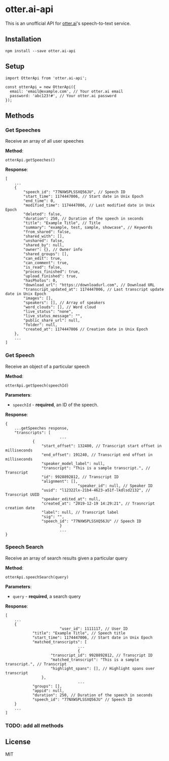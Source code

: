 # otter.ai-api

This is an unofficial API for [otter.ai](http://otter.ai)'s speech-to-text service.

## Installation

`npm install --save otter.ai-api`

## Setup

    import OtterApi from 'otter.ai-api';

    const otterApi = new OtterApi({
      email: 'email@example.com', // Your otter.ai email
      password: 'abc123!#', // Your otter.ai password
    });

## Methods

### Get Speeches

Receive an array of all user speeches

**Method**:

`otterApi.getSpeeches()`

**Response**:

    [
    	...
    	{
            "speech_id": "77NXWSPLSSXQ56JU", // Speech ID
            "start_time": 1174447006, // Start date in Unix Epoch
            "end_time": 0,
            "modified_time": 1174447006, // Last modified date in Unix Epoch
            "deleted": false,
            "duration": 250, // Duration of the speech in seconds
            "title": "Example Title", // Title
            "summary": "example, test, sample, showcase", // Keywords
            "from_shared": false,
            "shared_with": [],
            "unshared": false,
            "shared_by": null,
            "owner": {}, // Owner info
            "shared_groups": [],
            "can_edit": true,
            "can_comment": true,
            "is_read": false,
            "process_finished": true,
            "upload_finished": true,
            "hasPhotos": 0,
            "download_url": "https://downloadurl.com", // Download URL
            "transcript_updated_at": 1174447006, // Last transcript update date in Unix Epoch
            "images": [],
            "speakers": [], // Array of speakers
            "word_clouds": [], // Word cloud
            "live_status": "none",
            "live_status_message": "",
            "public_share_url": null,
            "folder": null,
            "created_at": 1174447006 // Creation date in Unix Epoch
        },
    	...
    ]

### Get Speech

Receive an object of a particular speech

**Method**:

`otterApi.getSpeech(speechId)`

**Parameters**:

- `speechId` - **required**, an ID of the speech.

**Response**:

    {
    	...getSpeeches response,
    	"transcripts": [
    						...
                {
                    "start_offset": 132400, // Transcript start offset in milliseconds
                    "end_offset": 191240, // Transcript end offset in milliseconds
                    "speaker_model_label": null,
                    "transcript": "This is a sample transcript.", // Transcript
                    "id": 9928892812, // Transcript ID
                    "alignment": [],
    								"speaker_id": null, // Speaker ID
                    "uuid": "l12322lx-21b4-4623-a51f-lkdlsd2132", // Transcript UUID
                    "speaker_edited_at": null,
                    "created_at": "2019-12-19 14:29:21", // Trasncript creation date
                    "label": null, // Transcript label
                    "sig": "",
                    "speech_id": "77NXWSPLSSXQ56JU" // Speech ID
    						}
    						...
    }

### Speech Search

Receive an array of search results given a particular query

**Method**:

`otterApi.speechSearch(query)`

**Parameters**:

- `query` - **required**, a search query

**Response**:

    [
    	...
    	{
    						"user_id": 1111117, // User ID
                "title": "Example Title", // Speech title
                "start_time": 1174447006, // Start date in Unix Epoch
                "matched_transcripts": [
    								...
    								{
                        "transcript_id": 9928892812, // Transcript ID
                        "matched_transcript": "This is a sample transcript.", // Transcript
                        "highlight_spans": [], // Highlight spans over transcript
                    },
    								...
                "groups": [],
                "appid": null,
                "duration": 250, // Duration of the speech in seconds
                "speech_id": "77NXWSPLSSXQ56JU" // Speech ID
    	}
    	...
    ]

### TODO: add all methods

## License

MIT
